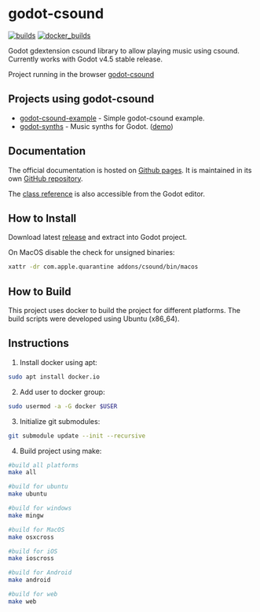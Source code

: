 godot-csound
============

[![builds](https://github.com/nonameentername/godot-csound/actions/workflows/builds.yml/badge.svg)](https://github.com/nonameentername/godot-csound/actions/workflows/builds.yml)
[![docker_builds](https://github.com/nonameentername/godot-csound/actions/workflows/build_images.yml/badge.svg)](https://github.com/nonameentername/godot-csound/actions/workflows/build_images.yml)

Godot gdextension csound library to allow playing music using csound.  Currently works with Godot v4.5 stable release.

Project running in the browser [godot-csound](https://nonameentername.github.io/godot-csound/csoundgodot.html)

Projects using godot-csound
---------------------------

* [godot-csound-example](https://github.com/nonameentername/godot-csound-example) - Simple godot-csound example.
* [godot-synths](https://github.com/nonameentername/godot-synths) - Music synths for Godot.  ([demo](https://nonameentername.github.io/godot-synths/godot-synths.html))

Documentation
-------------

The official documentation is hosted on [Github pages](https://nonameentername.github.io/godot-csound-docs/tutorials/csound/index.html).
It is maintained in its own [GitHub repository](https://github.com/nonameentername/godot-csound-docs).

The [class reference](https://nonameentername.github.io/godot-csound-docs/classes/)
is also accessible from the Godot editor.

How to Install
--------------
Download latest [release](https://github.com/nonameentername/godot-csound/releases/latest) and extract into Godot project.

On MacOS disable the check for unsigned binaries:
```bash
xattr -dr com.apple.quarantine addons/csound/bin/macos
```

How to Build
------------

This project uses docker to build the project for different platforms.
The build scripts were developed using Ubuntu (x86_64).


## Instructions

1. Install docker using apt:

```bash
sudo apt install docker.io
```

2. Add user to docker group:

```bash
sudo usermod -a -G docker $USER
```

3. Initialize git submodules:

```bash
git submodule update --init --recursive
```

4. Build project using make:

```bash
#build all platforms
make all

#build for ubuntu
make ubuntu

#build for windows
make mingw

#build for MacOS
make osxcross

#build for iOS
make ioscross

#build for Android
make android

#build for web
make web
```
